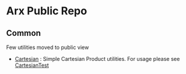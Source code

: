 # Arx Public Repo

## Common

Few utilities moved to public view

* [Cartesian](src/main/kotlin/com/arxict/common/Cartesian.kt) : Simple Cartesian Product utilities. For usage please
  see [CartesianTest](src/test/kotlin/com/arxict/common/CartesianTest.kt)
